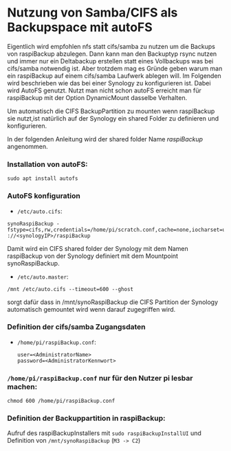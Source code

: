 # Nutzung von Samba/CIFS als Backupspace mit autoFS

Eigentlich wird empfohlen nfs statt cifs/samba zu nutzen um die Backups
von raspiBackup abzulegen.
Dann kann man den Backuptyp rsync nutzen und immer nur ein Deltabackup
erstellen statt eines Vollbackups was bei cifs/samba notwendig ist.
Aber trotzdem mag es Gründe geben warum man ein raspiBackup auf einem
cifs/samba Laufwerk ablegen will.
Im Folgenden wird beschrieben wie das bei einer Synology zu
konfigurieren ist. Dabei wird AutoFS genutzt. 
Nutzt man nicht schon autoFS erreicht man für raspiBackup mit der
Option DynamicMount dasselbe Verhalten.

Um automatisch die CIFS BackupPartition zu mounten wenn raspiBackup sie
nutzt,ist natürlich auf der Synology
ein shared Folder zu definieren und konfigurieren. 

In der folgenden Anleitung wird der shared folder Name *raspiBackup*
 angenommen. 

### Installation von autoFS:

  ```
  sudo apt install autofs
  ```
  
### AutoFS konfiguration

  - `/etc/auto.cifs`: 
  
  ```
  synoRaspiBackup -fstype=cifs,rw,credentials=/home/pi/scratch.conf,cache=none,iocharset=utf8,file_mode=0664,dir_mode=0775,vers=3.1.1,soft,iocharset=utf8 ://<synologyIP>/raspiBackup
  ```

Damit wird ein CIFS shared folder der Synology mit dem Namen raspiBackup
von der Synology definiert mit dem Mountpoint synoRaspiBackup.

  - `/etc/auto.master`: 
  
  ```
  /mnt /etc/auto.cifs --timeout=600 --ghost
  ```

sorgt dafür dass in /mnt/synoRaspiBackup die CIFS Partition der Synology
automatisch gemountet wird wenn darauf zugegriffen wird.

### Definition der cifs/samba Zugangsdaten

  - `/home/pi/raspiBackup.conf`: 
	```
	user=<AdministratorName>
	password=<AdministratorKennwort>
	```

### `/home/pi/raspiBackup.conf` nur für den Nutzer pi lesbar machen:
  ```
  chmod 600 /home/pi/raspiBackup.conf
  ```

### Definition der Backuppartition in raspiBackup:
   Aufruf des raspiBackupInstallers mit `sudo raspiBackupInstallUI` 
und Definition von `/mnt/synoRaspiBackup` (`M3 -> C2`)

[.status]: rft
[.source]: https://www.linux-tips-and-tricks.de/de/raspibackupcategoried/687-raspibackup-nutzung-einer-synology-als-backupspace-mit-cifs-samba-und-autofs


